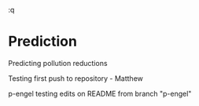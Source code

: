 :q
# Prediction
Predicting pollution reductions

Testing first push to repository - Matthew

p-engel testing edits on README from branch "p-engel"
